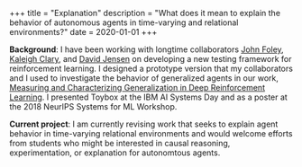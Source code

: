 +++
title = "Explanation"
description = "What does it mean to explain the behavior of autonomous agents in time-varying and relational environments?"
date = 2020-01-01
+++

**Background**: I have been working with longtime collaborators [John Foley](https://jjfoley.me/), [Kaleigh Clary](https://cs.umass.edu/~kclary), and [David Jensen](https://cs.umass.edu/~jensen) on developing a new testing framework for reinforcement learning. I designed a prototype version that my collaborators and I used to investigate the behavior of generalized agents in our work, [Measuring and Characterizing Generalization in Deep Reinforcement Learning](https://arxiv.org/pdf/1812.02868.pdf). I presented Toybox at the IBM AI Systems Day and as a poster at the 2018 NeurIPS Systems for ML Workshop. 

**Current project**: I am currently revising work that seeks to explain agent behavior in time-varying relational environments and would welcome efforts from students who might be interested in causal reasoning, experimentation, or explanation for autonomtous agents. 